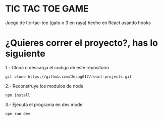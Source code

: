 # TIC TAC TOE GAME

Juego de tic-tac-toe (gato o 3 en raya) hecho en React usando hooks

# ¿Quieres correr el proyecto?, has lo siguiente

1.- Clona o descarga el codigo de este repositorio
~~~
git clone https://github.com/JesugG17/react-projects.git
~~~
2.- Reconstruye los modulos de node
~~~
npm install
~~~
3.- Ejecuta el programa en dev mode
~~~
npm run dev
~~~
